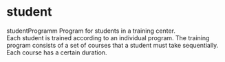 # student
studentProgramm
Program for students in a training center.  
Each student is trained according to an individual program. 
The training program consists of a set of courses that a student must take sequentially. 
Each course has a certain duration.

